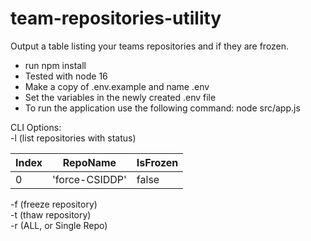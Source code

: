 # team-repositories-utility

Output a table listing your teams repositories and if they are frozen.

-  run npm install
-  Tested with node 16
-  Make a copy of .env.example and name .env
-  Set the variables in the newly created .env file
-  To run the application use the following command: node src/app.js

CLI Options:  
-l (list repositories with status)

| Index | RepoName       | IsFrozen |
| ----- | -------------- | -------- |
| 0     | 'force-CSIDDP' | false    |

-f (freeze repository)  
-t (thaw repository)  
-r (ALL, or Single Repo)
